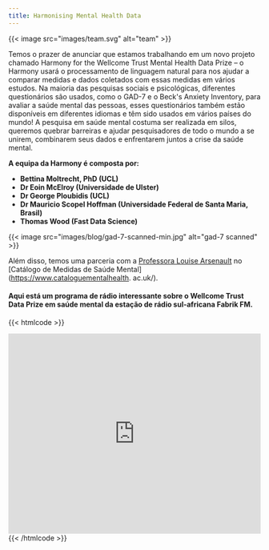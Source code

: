```yaml
---
title: Harmonising Mental Health Data
---
```


{{< image src="images/team.svg" alt="team" >}}

Temos o prazer de anunciar que estamos trabalhando em um novo projeto chamado Harmony for the Wellcome Trust Mental Health Data Prize – o Harmony usará o processamento de linguagem natural para nos ajudar a comparar medidas e dados coletados com essas medidas em vários estudos. Na maioria das pesquisas sociais e psicológicas, diferentes questionários são usados, como o GAD-7 e o Beck's Anxiety Inventory, para avaliar a saúde mental das pessoas, esses questionários também estão disponíveis em diferentes idiomas e têm sido usados em vários países do mundo! A pesquisa em saúde mental costuma ser realizada em silos, queremos quebrar barreiras e ajudar pesquisadores de todo o mundo a se unirem, combinarem seus dados e enfrentarem juntos a crise da saúde mental.

**A equipa da Harmony é composta por:**

- **Bettina Moltrecht, PhD (UCL)**
- **Dr Eoin McElroy (Universidade de Ulster)**
- **Dr George Ploubidis (UCL)**
- **Dr Mauricio Scopel Hoffman (Universidade Federal de Santa Maria, Brasil)**
- **Thomas Wood (Fast Data Science)**

{{< image src="images/blog/gad-7-scanned-min.jpg" alt="gad-7 scanned" >}}

Além disso, temos uma parceria com a [Professora Louise Arsenault](https://www.kcl.ac.uk/people/louise-arseneault) no [Catálogo de Medidas de Saúde Mental](https://www.cataloguementalhealth. ac.uk/).

#### Aqui está um programa de rádio interessante sobre o Wellcome Trust Data Prize em saúde mental da estação de rádio sul-africana Fabrik FM.

{{< htmlcode >}}

<iframe id="inlineFrameExample" title="Inline Frame Example" src="https://echocast.fabrik.fm/9qY6RR97RmW37q" width="300" height="400" style="box-sizing: border-box; border: none; font-size: 17px; font-style: inherit; font-weight: inherit; margin: 0px; outline: 0px; padding: 0px; vertical-align: baseline; max-width: 100%; width: 550px; line-height: 1;"></iframe>
{{< /htmlcode >}}
